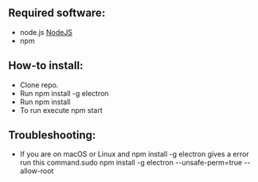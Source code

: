 ## Required software:
- node.js
[NodeJS](http://nodejs.org)
- npm
## How-to install:
- Clone repo.
- Run npm install -g electron
- Run npm install
- To run execute npm start
## Troubleshooting:
- If you are on macOS or Linux and npm install -g electron gives a error run this command.sudo npm install -g electron --unsafe-perm=true --allow-root
